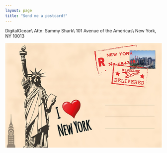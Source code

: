 ```yaml
---
layout: page
title: "Send me a postcard!"
---
```


DigitalOcean\\
Attn: Sammy Shark\\
101 Avenue of the Americas\\
New York, NY 10013

![A postcard](/assets/postcard.jpg)


